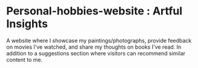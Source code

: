 # Personal-hobbies-website : Artful Insights
A website where I showcase my paintings/photographs, provide feedback on movies I've watched, and share my thoughts on books I've read. In addition to a suggestions section where visitors can recommend similar content to me.
